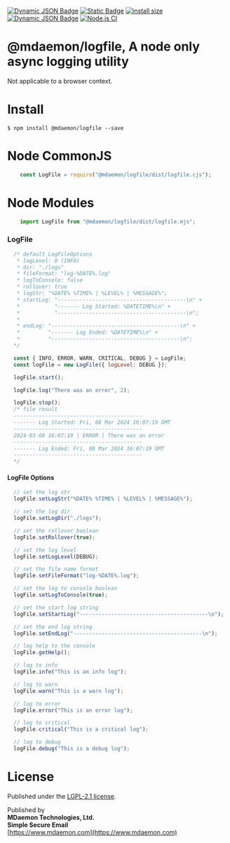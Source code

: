 [![Dynamic JSON Badge](https://img.shields.io/badge/dynamic/json?url=https%3A%2F%2Fraw.githubusercontent.com%2Fmdaemon-technologies%2Flogfile%2Fmain%2Fpackage.json&query=%24.version&prefix=v&label=npm&color=blue)](https://www.npmjs.com/package/@mdaemon/logfile) [![Static Badge](https://img.shields.io/badge/node-v16%2B-blue?style=flat&label=node&color=blue)](https://nodejs.org) [![install size](https://packagephobia.com/badge?p=@mdaemon/logfile)](https://packagephobia.com/result?p=@mdaemon/logfile) [![Dynamic JSON Badge](https://img.shields.io/badge/dynamic/json?url=https%3A%2F%2Fraw.githubusercontent.com%2Fmdaemon-technologies%2Flogfile%2Fmain%2Fpackage.json&query=%24.license&prefix=v&label=license&color=green)](https://github.com/mdaemon-technologies/logfile/blob/main/LICENSE) [![Node.js CI](https://github.com/mdaemon-technologies/logfile/actions/workflows/node.js.yml/badge.svg)](https://github.com/mdaemon-technologies/logfile/actions/workflows/node.js.yml)

# @mdaemon/logfile, A node only async logging utility
 
 Not applicable to a browser context.

# Install #

    $ npm install @mdaemon/logfile --save

# Node CommonJS #
```javascript
    const LogFile = require("@mdaemon/logfile/dist/logfile.cjs");
```

# Node Modules #
```javascript
    import LogFile from "@mdaemon/logfile/dist/logfile.mjs";
```

### LogFile ###

```javascript
  /* default LogFileOptions 
   * logLevel: 0 (INFO)
   * dir: "./logs"
   * fileFormat: "log-%DATE%.log"
   * logToConsole: false
   * rollover: true
   * logStr: "%DATE% %TIME% | %LEVEL% | %MESSAGE%";
   * startLog: "-----------------------------------------\n" +
   *           "------- Log Started: %DATETIME%\n" +
   *           "-----------------------------------------\n";
   *    
   * endLog: "-----------------------------------------\n" +
   *         "------- Log Ended: %DATETIME%\n" +
   *         "-----------------------------------------\n";
  */

  const { INFO, ERROR, WARN, CRITICAL, DEBUG } = LogFile;
  const logFile = new LogFile({ logLevel: DEBUG });

  logFile.start();

  logFile.log("There was an error", 2);

  logFile.stop();
  /* file result 
  -----------------------------------------
  ------- Log Started: Fri, 08 Mar 2024 16:07:19 GMT
  -----------------------------------------
  2024-03-08 16:07:19 | ERROR | There was an error
  -----------------------------------------
  ------- Log Ended: Fri, 08 Mar 2024 16:07:19 GMT
  -----------------------------------------
  */
```

#### LogFile Options ####
```javascript
  // set the log str
  logFile.setLogStr("%DATE% %TIME% | %LEVEL% | %MESSAGE%");

  // set the log dir
  logFile.setLogDir("./logs");

  // set the rollover boolean
  logFile.setRollover(true);

  // set the log level
  logFile.setLogLevel(DEBUG);

  // set the file name format
  logFile.setFileFormat("log-%DATE%.log");

  // set the log to console boolean
  logFile.setLogToConsole(true);

  // set the start log string
  logFile.setStartLog("-----------------------------------------\n");

  // set the end log string
  logFile.setEndLog("-----------------------------------------\n");

  // log help to the console
  logFile.getHelp();

  // log to info
  logFile.info("This is an info log");

  // log to warn
  logFile.warn("This is a warn log");

  // log to error
  logFile.error("This is an error log");

  // log to critical
  logFile.critical("This is a critical log");

  // log to debug
  logFile.debug("This is a debug log");

```
# License #

Published under the [LGPL-2.1 license](https://github.com/mdaemon-technologies/logfile/blob/main/LICENSE "LGPL-2.1 License").

Published by<br/> 
<b>MDaemon Technologies, Ltd.<br/>
Simple Secure Email</b><br/>
[https://www.mdaemon.com](https://www.mdaemon.com)
